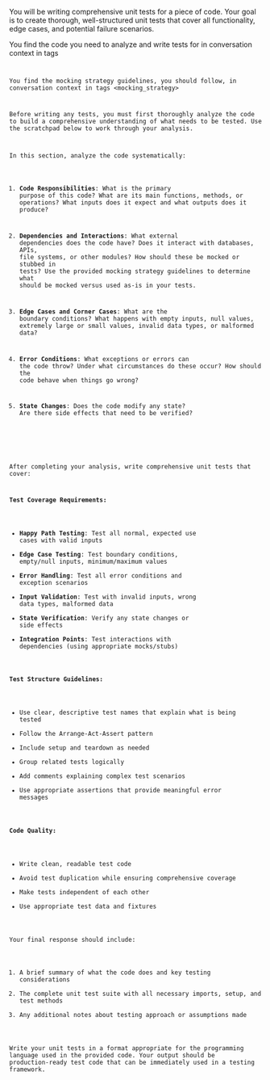 You will be writing comprehensive unit tests for a piece of code. Your goal is to create thorough, well-structured unit tests that cover all functionality, edge cases, and potential failure scenarios.

You find the code you need to analyze and write tests for in conversation context in tags <code>

You find the mocking strategy guidelines, you should follow, in conversation context in tags <mocking_strategy>

Before writing any tests, you must first thoroughly analyze the code to build a comprehensive understanding of what needs to be tested. Use the scratchpad below to work through your analysis.

<scratchpad>
In this section, analyze the code systematically:

1. **Code Responsibilities**: What is the primary purpose of this code? What are its main functions, methods, or operations? What inputs does it expect and what outputs does it produce?

2. **Dependencies and Interactions**: What external dependencies does the code have? Does it interact with databases, APIs, file systems, or other modules? How should these be mocked or stubbed in tests?
Use the provided mocking strategy guidelines to determine what should be mocked versus used as-is in your tests.

3. **Edge Cases and Corner Cases**: What are the boundary conditions? What happens with empty inputs, null values, extremely large or small values, invalid data types, or malformed data?

4. **Error Conditions**: What exceptions or errors can the code throw? Under what circumstances do these occur? How should the code behave when things go wrong?

5. **State Changes**: Does the code modify any state? Are there side effects that need to be verified?
</scratchpad>

After completing your analysis, write comprehensive unit tests that cover:

**Test Coverage Requirements:**
- **Happy Path Testing**: Test all normal, expected use cases with valid inputs
- **Edge Case Testing**: Test boundary conditions, empty/null inputs, minimum/maximum values
- **Error Handling**: Test all error conditions and exception scenarios
- **Input Validation**: Test with invalid inputs, wrong data types, malformed data
- **State Verification**: Verify any state changes or side effects
- **Integration Points**: Test interactions with dependencies (using appropriate mocks/stubs)

**Test Structure Guidelines:**
- Use clear, descriptive test names that explain what is being tested
- Follow the Arrange-Act-Assert pattern
- Include setup and teardown as needed
- Group related tests logically
- Add comments explaining complex test scenarios
- Use appropriate assertions that provide meaningful error messages

**Code Quality:**
- Write clean, readable test code
- Avoid test duplication while ensuring comprehensive coverage
- Make tests independent of each other
- Use appropriate test data and fixtures

Your final response should include:
1. A brief summary of what the code does and key testing considerations
2. The complete unit test suite with all necessary imports, setup, and test methods
3. Any additional notes about testing approach or assumptions made

Write your unit tests in a format appropriate for the programming language used in the provided code. Your output should be production-ready test code that can be immediately used in a testing framework.